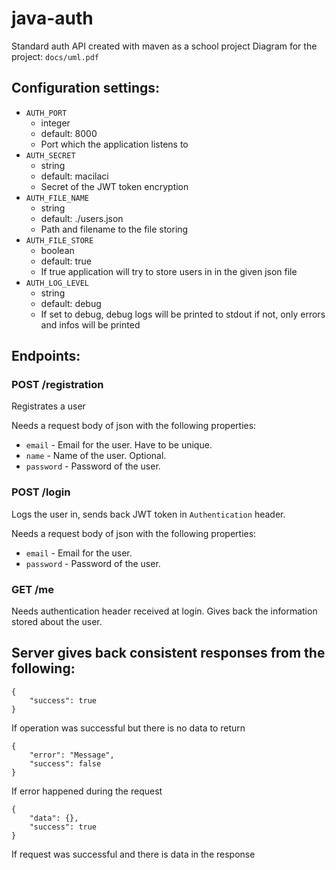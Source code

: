 # java-auth
Standard auth API created with maven as a school project
Diagram for the project: `docs/uml.pdf`

## Configuration settings:
* `AUTH_PORT`
    * integer
    * default: 8000
    * Port which the application listens to
* `AUTH_SECRET`
    * string
    * default: macilaci
    * Secret of the JWT token encryption
* `AUTH_FILE_NAME`
    * string
    * default: ./users.json
    * Path and filename to the file storing
* `AUTH_FILE_STORE`
    * boolean
    * default: true
    * If true application will try to store users in
    in the given json file
* `AUTH_LOG_LEVEL`
    * string
    * default: debug
    * If set to debug, debug logs will be printed to stdout
    if not, only errors and infos will be printed


## Endpoints:
### POST /registration
Registrates a user

Needs a request body of json with the following properties:
* `email` - Email for the user. Have to be unique.
* `name` - Name of the user. Optional.
* `password` - Password of the user.

### POST /login
Logs the user in, sends back JWT token in
`Authentication` header.

Needs a request body of json with the following properties:
* `email` - Email for the user.
* `password` - Password of the user.

### GET /me
Needs authentication header received at login.
Gives back the information stored about the user.


## Server gives back consistent responses from the following:
```
{
    "success": true
}
```
If operation was successful but there is no data to return

```
{
    "error": "Message",
    "success": false
}
```
If error happened during the request

```
{
    "data": {},
    "success": true
}
```
If request was successful and there is data in the response
